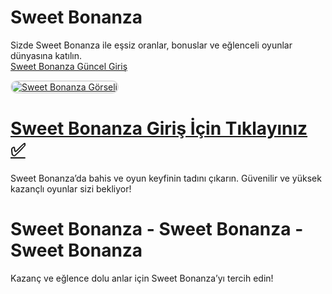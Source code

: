 # Sweet Bonanza  
Sizde Sweet Bonanza ile eşsiz oranlar, bonuslar ve eğlenceli oyunlar dünyasına katılın.  
<a href="http://www.redly.vip/3A5tsFl" title="Sweet Bonanza Güncel Giriş">Sweet Bonanza Güncel Giriş</a>  

<a href="http://www.redly.vip/3A5tsFl">
    <img src="https://i.ibb.co/MkY55wf/photo-2025-01-15-16-52-46.jpg" alt="Sweet Bonanza Görseli" style="max-width: 100%; border: 2px solid #ddd; border-radius: 10px;">
</a>  

# <a href="http://www.redly.vip/3A5tsFl">Sweet Bonanza Giriş İçin Tıklayınız ✅</a>  
Sweet Bonanza’da bahis ve oyun keyfinin tadını çıkarın. Güvenilir ve yüksek kazançlı oyunlar sizi bekliyor!  

# Sweet Bonanza - Sweet Bonanza - Sweet Bonanza  
Kazanç ve eğlence dolu anlar için Sweet Bonanza’yı tercih edin!
